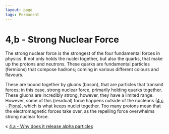 ```yaml
---
layout: page
tags: Permanent 
---
```


# 4,b - Strong Nuclear Force

The strong nuclear force is the strongest of the four fundamental forces in physics. It not only holds the nuclei together, but also the quarks, that make up the protons and neutrons. These quarks are fundamental particles (fermions) that compose hadrons; coming in various different colours and flavours. 

These are bound together by gluons (boson), that are particles that transmit forces; in this case, strong nuclear force, primarily holding quarks together. These gluons are incredibly strong, however, they have a limited range. However, some of this (residual) force happens outside of the nucleons ([4,c - Pions](4,c%20-%20Pions.md)), which is what keeps nuclei together. Too many protons mean that the electromagnetic forces take over, as the repelling force overwhelms strong nuclear force.

« [4,a - Why does it release alpha particles](4,a%20-%20Why%20does%20it%20release%20alpha%20particles)